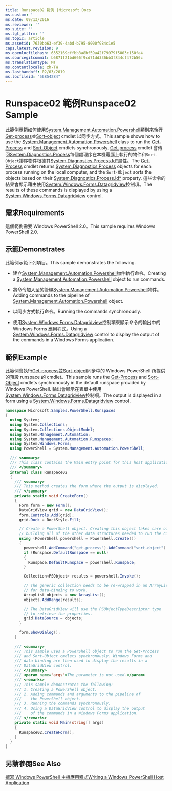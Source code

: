 ```yaml
---
title: Runspace02 範例 |Microsoft Docs
ms.custom: ''
ms.date: 09/13/2016
ms.reviewer: ''
ms.suite: ''
ms.tgt_pltfrm: ''
ms.topic: article
ms.assetid: 7630bb63-ef39-4abd-b795-8000f984c1e5
caps.latest.revision: 9
ms.openlocfilehash: 6352169cffbb8a8bf59a42f79979f5003c150fa4
ms.sourcegitcommit: b6871f21bd666f9cd71dd336bb3f844cf472b56c
ms.translationtype: MT
ms.contentlocale: zh-TW
ms.lasthandoff: 02/03/2019
ms.locfileid: "56854284"
---
```

# <a name="runspace02-sample"></a><span data-ttu-id="b921a-102">Runspace02 範例</span><span class="sxs-lookup"><span data-stu-id="b921a-102">Runspace02 Sample</span></span>

<span data-ttu-id="b921a-103">此範例示範如何使用[System.Management.Automation.Powershell](/dotnet/api/system.management.automation.powershell)類別來執行[Get-process](/powershell/module/Microsoft.PowerShell.Management/Get-Process)並[Sort-object](/powershell/module/Microsoft.PowerShell.Utility/Sort-Object) cmdlet 以同步方式。</span><span class="sxs-lookup"><span data-stu-id="b921a-103">This sample shows how to use the [System.Management.Automation.Powershell](/dotnet/api/system.management.automation.powershell) class to run the [Get-Process](/powershell/module/Microsoft.PowerShell.Management/Get-Process) and [Sort-Object](/powershell/module/Microsoft.PowerShell.Utility/Sort-Object) cmdlets synchronously.</span></span> <span data-ttu-id="b921a-104">[Get-process](/powershell/module/Microsoft.PowerShell.Management/Get-Process) cmdlet 會傳回[System.Diagnostics.Process](/dotnet/api/System.Diagnostics.Process)每個處理序在本機電腦上執行的物件和`Sort-Object`排序物件根據其[System.Diagnostics.Process.Id\*](/dotnet/api/System.Diagnostics.Process.Id)屬性。</span><span class="sxs-lookup"><span data-stu-id="b921a-104">The [Get-Process](/powershell/module/Microsoft.PowerShell.Management/Get-Process) cmdlet returns [System.Diagnostics.Process](/dotnet/api/System.Diagnostics.Process) objects for each process running on the local computer, and the `Sort-Object` sorts the objects based on their [System.Diagnostics.Process.Id\*](/dotnet/api/System.Diagnostics.Process.Id) property.</span></span> <span data-ttu-id="b921a-105">這些命令的結果會顯示藉由使用[System.Windows.Forms.Datagridview](/dotnet/api/System.Windows.Forms.DataGridView)控制項。</span><span class="sxs-lookup"><span data-stu-id="b921a-105">The results of these commands is displayed by using a [System.Windows.Forms.Datagridview](/dotnet/api/System.Windows.Forms.DataGridView) control.</span></span>

## <a name="requirements"></a><span data-ttu-id="b921a-106">需求</span><span class="sxs-lookup"><span data-stu-id="b921a-106">Requirements</span></span>

<span data-ttu-id="b921a-107">這個範例需要 Windows PowerShell 2.0。</span><span class="sxs-lookup"><span data-stu-id="b921a-107">This sample requires Windows PowerShell 2.0.</span></span>

## <a name="demonstrates"></a><span data-ttu-id="b921a-108">示範</span><span class="sxs-lookup"><span data-stu-id="b921a-108">Demonstrates</span></span>

<span data-ttu-id="b921a-109">此範例示範下列項目。</span><span class="sxs-lookup"><span data-stu-id="b921a-109">This sample demonstrates the following.</span></span>

- <span data-ttu-id="b921a-110">建立[System.Management.Automation.Powershell](/dotnet/api/system.management.automation.powershell)物件執行命令。</span><span class="sxs-lookup"><span data-stu-id="b921a-110">Creating a [System.Management.Automation.Powershell](/dotnet/api/system.management.automation.powershell) object to run commands.</span></span>

- <span data-ttu-id="b921a-111">將命令加入至的管線[System.Management.Automation.Powershell](/dotnet/api/system.management.automation.powershell)物件。</span><span class="sxs-lookup"><span data-stu-id="b921a-111">Adding commands to the pipeline of [System.Management.Automation.Powershell](/dotnet/api/system.management.automation.powershell) object.</span></span>

- <span data-ttu-id="b921a-112">以同步方式執行命令。</span><span class="sxs-lookup"><span data-stu-id="b921a-112">Running the commands synchronously.</span></span>

- <span data-ttu-id="b921a-113">使用[System.Windows.Forms.Datagridview](/dotnet/api/System.Windows.Forms.DataGridView)控制項來顯示命令的輸出中的 Windows Forms 應用程式。</span><span class="sxs-lookup"><span data-stu-id="b921a-113">Using a [System.Windows.Forms.Datagridview](/dotnet/api/System.Windows.Forms.DataGridView) control to display the output of the commands in a Windows Forms application.</span></span>

## <a name="example"></a><span data-ttu-id="b921a-114">範例</span><span class="sxs-lookup"><span data-stu-id="b921a-114">Example</span></span>

<span data-ttu-id="b921a-115">此範例會執行[Get-process](/powershell/module/Microsoft.PowerShell.Management/Get-Process)並[Sort-object](/powershell/module/Microsoft.PowerShell.Utility/Sort-Object)同步中的 Windows PowerShell 所提供的預設 runspace 的 cmdlet。</span><span class="sxs-lookup"><span data-stu-id="b921a-115">This sample runs the [Get-Process](/powershell/module/Microsoft.PowerShell.Management/Get-Process) and [Sort-Object](/powershell/module/Microsoft.PowerShell.Utility/Sort-Object) cmdlets synchronously in the default runspace provided by Windows PowerShell.</span></span> <span data-ttu-id="b921a-116">輸出會顯示在表單中使用[System.Windows.Forms.Datagridview](/dotnet/api/System.Windows.Forms.DataGridView)控制項。</span><span class="sxs-lookup"><span data-stu-id="b921a-116">The output is displayed in a form using a [System.Windows.Forms.Datagridview](/dotnet/api/System.Windows.Forms.DataGridView) control.</span></span>

```csharp
namespace Microsoft.Samples.PowerShell.Runspaces
{
  using System;
  using System.Collections;
  using System.Collections.ObjectModel;
  using System.Management.Automation;
  using System.Management.Automation.Runspaces;
  using System.Windows.Forms;
  using PowerShell = System.Management.Automation.PowerShell;

  /// <summary>
  /// This class contains the Main entry point for this host application.
  /// </summary>
  internal class Runspace02
  {
    /// <summary>
    /// This method creates the form where the output is displayed.
    /// </summary>
    private static void CreateForm()
    {
      Form form = new Form();
      DataGridView grid = new DataGridView();
      form.Controls.Add(grid);
      grid.Dock = DockStyle.Fill;

      // Create a PowerShell object. Creating this object takes care of
      // building all of the other data structures needed to run the command.
      using (PowerShell powershell = PowerShell.Create())
      {
        powershell.AddCommand("get-process").AddCommand("sort-object").AddArgument("ID");
        if (Runspace.DefaultRunspace == null)
        {
          Runspace.DefaultRunspace = powershell.Runspace;
        }

        Collection<PSObject> results = powershell.Invoke();

        // The generic collection needs to be re-wrapped in an ArrayList
        // for data-binding to work.
        ArrayList objects = new ArrayList();
        objects.AddRange(results);

        // The DataGridView will use the PSObjectTypeDescriptor type
        // to retrieve the properties.
        grid.DataSource = objects;
      }

      form.ShowDialog();
    }

    /// <summary>
    /// This sample uses a PowerShell object to run the Get-Process
    /// and Sort-Object cmdlets synchronously. Windows Forms and
    /// data binding are then used to display the results in a
    /// DataGridView control.
    /// </summary>
    /// <param name="args">The parameter is not used.</param>
    /// <remarks>
    /// This sample demonstrates the following:
    /// 1. Creating a PowerShell object.
    /// 2. Adding commands and arguments to the pipeline of
    ///    the PowerShell object.
    /// 3. Running the commands synchronously.
    /// 4. Using a DataGridView control to display the output
    ///    of the commands in a Windows Forms application.
    /// </remarks>
    private static void Main(string[] args)
    {
      Runspace02.CreateForm();
    }
  }
}
```

## <a name="see-also"></a><span data-ttu-id="b921a-117">另請參閱</span><span class="sxs-lookup"><span data-stu-id="b921a-117">See Also</span></span>

[<span data-ttu-id="b921a-118">撰寫 Windows PowerShell 主機應用程式</span><span class="sxs-lookup"><span data-stu-id="b921a-118">Writing a Windows PowerShell Host Application</span></span>](./writing-a-windows-powershell-host-application.md)